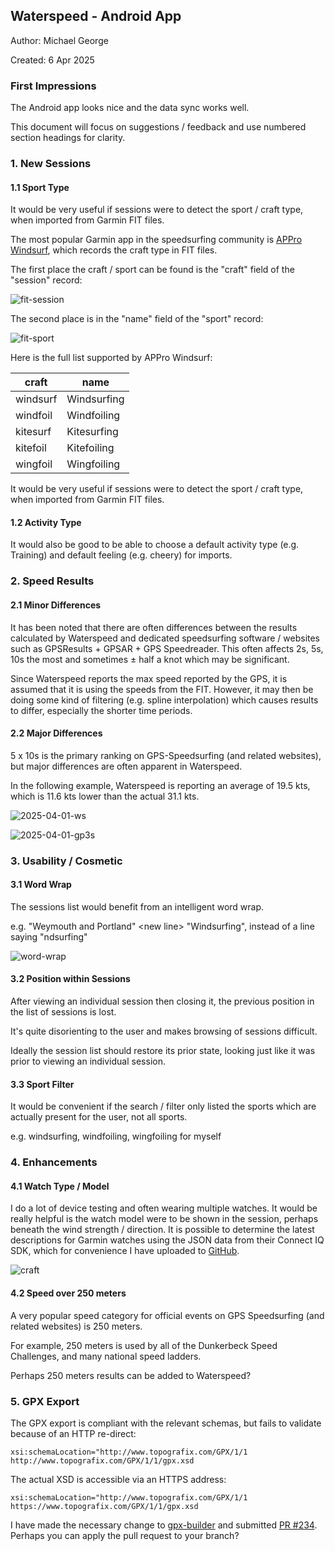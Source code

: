 ## Waterspeed - Android App

Author: Michael George

Created: 6 Apr 2025



### First Impressions

The Android app looks nice and the data sync works well.

This document will focus on suggestions / feedback and use numbered section headings for clarity.



### 1. New Sessions

#### 1.1 Sport Type

It would be very useful if sessions were to detect the sport / craft type, when imported from Garmin FIT files.

The most popular Garmin app in the speedsurfing community is [APPro Windsurf](https://apps.garmin.com/apps/9567700b-6587-44be-9708-879bfc844791), which records the craft type in FIT files.

The first place the craft / sport can be found is the "craft" field of the "session" record:

![fit-session](img/fit-session.png)



The second place is in the "name" field of the "sport" record:

![fit-sport](img/fit-sport.png)



Here is the full list supported by APPro Windsurf:

| craft    | name        |
| -------- | ----------- |
| windsurf | Windsurfing |
| windfoil | Windfoiling |
| kitesurf | Kitesurfing |
| kitefoil | Kitefoiling |
| wingfoil | Wingfoiling |



It would be very useful if sessions were to detect the sport / craft type, when imported from Garmin FIT files.



#### 1.2 Activity Type

It would also be good to be able to choose a default activity type (e.g. Training) and default feeling (e.g. cheery) for imports.



### 2. Speed Results

#### 2.1 Minor Differences

It has been noted that there are often differences between the results calculated by Waterspeed and dedicated speedsurfing software / websites such as GPSResults + GPSAR + GPS Speedreader. This often affects 2s, 5s, 10s the most and sometimes ± half a knot which may be significant.

Since Waterspeed reports the max speed reported by the GPS, it is assumed that it is using the speeds from the FIT. However, it may then be doing some kind of filtering (e.g. spline interpolation) which causes results to differ, especially the shorter time periods.



#### 2.2 Major Differences

5 x 10s is the primary ranking on GPS-Speedsurfing (and related websites), but major differences are often apparent in Waterspeed.

In the following example, Waterspeed is reporting an average of 19.5 kts, which is 11.6 kts lower than the actual 31.1 kts.

![2025-04-01-ws](img/2025-04-01-ws.png)

![2025-04-01-gp3s](img/2025-04-01-gp3s.png)



### 3. Usability / Cosmetic

#### 3.1 Word Wrap

The sessions list would benefit from an intelligent word wrap.

e.g. "Weymouth and Portland" \<new line> "Windsurfing", instead of a line saying "ndsurfing"

![word-wrap](img/word-wrap.png)

#### 3.2 Position within Sessions

After viewing an individual session then closing it, the previous position in the list of sessions is lost.

It's quite disorienting to the user and makes browsing of sessions difficult.

Ideally the session list should restore its prior state, looking just like it was prior to viewing an individual session.



#### 3.3 Sport Filter

It would be convenient if the search / filter only listed the sports which are actually present for the user, not all sports.

e.g. windsurfing, windfoiling, wingfoiling for myself



### 4. Enhancements

#### 4.1 Watch Type / Model

I do a lot of device testing and often wearing multiple watches. It would be really helpful is the watch model were to be shown in the session, perhaps beneath the wind strength / direction. It is possible to determine the latest descriptions for Garmin watches using the JSON data from their Connect IQ SDK, which for convenience I have uploaded to [GitHub](https://logiqx.github.io/gps-details/devices/garmin/products/).

![craft](img/craft.png)



#### 4.2 Speed over 250 meters

A very popular speed category for official events on GPS Speedsurfing (and related websites) is 250 meters.

For example, 250 meters is used by all of the Dunkerbeck Speed Challenges, and many national speed ladders.

Perhaps 250 meters results can be added to Waterspeed?



### 5. GPX Export

The GPX export is compliant with the relevant schemas, but fails to validate because of an HTTP re-direct:

```
xsi:schemaLocation="http://www.topografix.com/GPX/1/1 http://www.topografix.com/GPX/1/1/gpx.xsd
```

The actual XSD is accessible via an HTTPS address:

```
xsi:schemaLocation="http://www.topografix.com/GPX/1/1 https://www.topografix.com/GPX/1/1/gpx.xsd
```

I have made the necessary change to [gpx-builder](https://github.com/fabulator/gpx-builder) and submitted [PR #234](https://github.com/fabulator/gpx-builder/pull/234). Perhaps you can apply the pull request to your branch?
